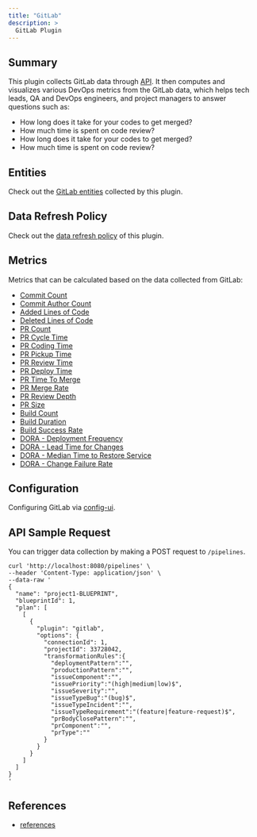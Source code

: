 ```yaml
---
title: "GitLab"
description: >
  GitLab Plugin
---
```


## Summary

This plugin collects GitLab data through [API](https://docs.gitlab.com/ee/api/). It then computes and visualizes various DevOps metrics from the GitLab data, which helps tech leads, QA and DevOps engineers, and project managers to answer questions such as:

- How long does it take for your codes to get merged?
- How much time is spent on code review?
- How long does it take for your codes to get merged?
- How much time is spent on code review?

## Entities

Check out the [GitLab entities](/Overview/SupportedDataSources.md#data-collection-scope-by-each-plugin) collected by this plugin.

## Data Refresh Policy

Check out the [data refresh policy](/Overview/SupportedDataSources.md#gitlab) of this plugin.

## Metrics

Metrics that can be calculated based on the data collected from GitLab:

- [Commit Count](/Metrics/CommitCount.md)
- [Commit Author Count](/Metrics/CommitAuthorCount.md)
- [Added Lines of Code](/Metrics/AddedLinesOfCode.md)
- [Deleted Lines of Code](/Metrics/DeletedLinesOfCode.md)
- [PR Count](/Metrics/PRCount.md)
- [PR Cycle Time](/Metrics/PRCycleTime.md)
- [PR Coding Time](/Metrics/PRCodingTime.md)
- [PR Pickup Time](/Metrics/PRPickupTime.md)
- [PR Review Time](/Metrics/PRReviewTime.md)
- [PR Deploy Time](/Metrics/PRDeployTime.md)
- [PR Time To Merge](/Metrics/PRTimeToMerge.md)
- [PR Merge Rate](/Metrics/PRMergeRate.md)
- [PR Review Depth](/Metrics/PRReviewDepth.md)
- [PR Size](/Metrics/PRSize.md)
- [Build Count](/Metrics/BuildCount.md)
- [Build Duration](/Metrics/BuildDuration.md)
- [Build Success Rate](/Metrics/BuildSuccessRate.md)
- [DORA - Deployment Frequency](/Metrics/DeploymentFrequency.md)
- [DORA - Lead Time for Changes](/Metrics/LeadTimeForChanges.md)
- [DORA - Median Time to Restore Service](/Metrics/MTTR.md)
- [DORA - Change Failure Rate](/Metrics/CFR.md)

## Configuration

Configuring GitLab via [config-ui](/UserManuals/ConfigUI/GitLab.md).

## API Sample Request

You can trigger data collection by making a POST request to `/pipelines`.

```
curl 'http://localhost:8080/pipelines' \
--header 'Content-Type: application/json' \
--data-raw '
{
  "name": "project1-BLUEPRINT",
  "blueprintId": 1,
  "plan": [
    [
      {
        "plugin": "gitlab",
        "options": {
          "connectionId": 1,
          "projectId": 33728042,
          "transformationRules":{
            "deploymentPattern":"",
            "productionPattern":"",
            "issueComponent":"",
            "issuePriority":"(high|medium|low)$",
            "issueSeverity":"",
            "issueTypeBug":"(bug)$",
            "issueTypeIncident":"",
            "issueTypeRequirement":"(feature|feature-request)$",
            "prBodyClosePattern":"",
            "prComponent":"",
            "prType":""
          }
        }
      }
    ]
  ]
}
'
```

## References

- [references](/DeveloperManuals/DeveloperSetup.md#references)
